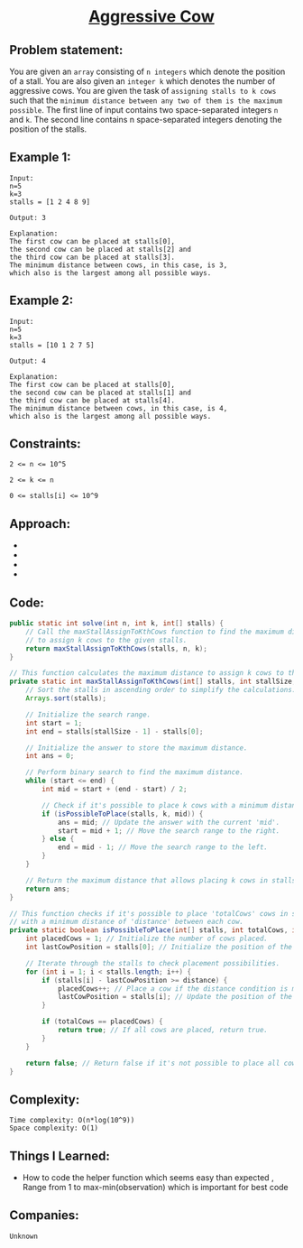 <h1 align="center"><a href="https://practice.geeksforgeeks.org/problems/aggressive-cows/0" target="_blank">Aggressive Cow</a></h1>

## Problem statement:
You are given an `array` consisting of `n integers` which denote the position of a stall. You are also given an `integer k` which denotes the number of aggressive cows. 
You are given the task of `assigning stalls to k cows` such that the `minimum distance between any two of them is the maximum possible`.
The first line of input contains two space-separated integers `n` and `k`.
The second line contains n space-separated integers denoting the position of the stalls.


## Example 1:

```
Input:
n=5 
k=3
stalls = [1 2 4 8 9]

Output: 3

Explanation:
The first cow can be placed at stalls[0], 
the second cow can be placed at stalls[2] and 
the third cow can be placed at stalls[3]. 
The minimum distance between cows, in this case, is 3, 
which also is the largest among all possible ways.

```

## Example 2:

```
Input:
n=5 
k=3
stalls = [10 1 2 7 5]

Output: 4

Explanation:
The first cow can be placed at stalls[0],
the second cow can be placed at stalls[1] and
the third cow can be placed at stalls[4].
The minimum distance between cows, in this case, is 4,
which also is the largest among all possible ways.

```


## Constraints:

```
2 <= n <= 10^5

2 <= k <= n

0 <= stalls[i] <= 10^9
```


 

## Approach:

- 
  
- 
  
-
  
- 



## Code: 

```java
public static int solve(int n, int k, int[] stalls) {
    // Call the maxStallAssignToKthCows function to find the maximum distance
    // to assign k cows to the given stalls.
    return maxStallAssignToKthCows(stalls, n, k);
}

// This function calculates the maximum distance to assign k cows to the stalls.
private static int maxStallAssignToKthCows(int[] stalls, int stallSize, int k) {
    // Sort the stalls in ascending order to simplify the calculations.
    Arrays.sort(stalls);

    // Initialize the search range.
    int start = 1;
    int end = stalls[stallSize - 1] - stalls[0];

    // Initialize the answer to store the maximum distance.
    int ans = 0;

    // Perform binary search to find the maximum distance.
    while (start <= end) {
        int mid = start + (end - start) / 2;

        // Check if it's possible to place k cows with a minimum distance of 'mid'.
        if (isPossibleToPlace(stalls, k, mid)) {
            ans = mid; // Update the answer with the current 'mid'.
            start = mid + 1; // Move the search range to the right.
        } else {
            end = mid - 1; // Move the search range to the left.
        }
    }

    // Return the maximum distance that allows placing k cows in stalls.
    return ans;
}

// This function checks if it's possible to place 'totalCows' cows in stalls
// with a minimum distance of 'distance' between each cow.
private static boolean isPossibleToPlace(int[] stalls, int totalCows, int distance) {
    int placedCows = 1; // Initialize the number of cows placed.
    int lastCowPosition = stalls[0]; // Initialize the position of the last placed cow.

    // Iterate through the stalls to check placement possibilities.
    for (int i = 1; i < stalls.length; i++) {
        if (stalls[i] - lastCowPosition >= distance) {
            placedCows++; // Place a cow if the distance condition is met.
            lastCowPosition = stalls[i]; // Update the position of the last placed cow.
        }

        if (totalCows == placedCows) {
            return true; // If all cows are placed, return true.
        }
    }

    return false; // Return false if it's not possible to place all cows.
}
```







## Complexity:

```
Time complexity: O(n*log(10^9))
Space complexity: O(1)
```

## Things I Learned:

- How to code the helper function which seems easy than expected ,
  Range from 1 to max-min(observation) which is important for best code
  


## Companies:

```
Unknown
```





